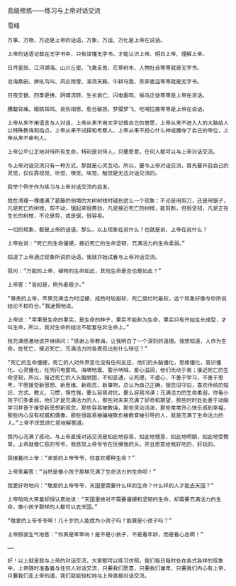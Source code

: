 高级修炼——练习与上帝对话交流

雪峰


    万事、万物、万迹是上帝的话语，万象、万运、万化是上帝在说话。

    上帝的话语记载在无字书中，只有读懂无字书，才能认识上帝、明白上帝、理解上帝。

    日月星辰、江河湖海、山川丘壑、飞禽走兽、花草树木、人物社会等等就是无字书。

    沧海桑田、狮吼鸟叫、风云雨雪、溪流天籁、牛耕马跑、芳菲香溢等等就是无字书。

    日夜交替、四季更换、阴晴流转、生长衰亡、闪电雷鸣、候鸟迁徙等等是上帝在说话。

    腰酸背痛、眼跳耳鸣、哀伤相思、愈合破损、梦魇梦飞、吃喝拉撒等等是上帝在说话。

    上帝从来不用语言与人对话，上帝从来不用文字记载自己的意愿，上帝从来不进入人的大脑给人以特殊教诲和指点，上帝从来不试探和考察人，上帝从来不担心什么神或魔夺了自己的帝位，上帝从来不审判人。

    上帝公平公正地对待所有生命，特别是对待人，只要愿意，任何人都可以与上帝对话交流。

    与上帝对话交流只有一种方式，那就是心灵互动。所以，要与上帝对话交流，首先要开启自己的灵觉，仅仅靠视觉、听觉、嗅觉、味觉、触觉是无法对话交流的。

    我举个例子作为练习与上帝对话交流的启发。

    我在清理一棵缠满了葛藤的倒塌的大树树枝时碰到这么一个现象：不论是用剪刀，还是用锯子，凡是死亡的树枝，剪不动，锯起来很费劲，凡是接近死亡的树枝，能剪断，但很坚韧，凡是正在生长的树枝，不论是剪，或是锯，很容易。

    一切的现象，都是上帝的话语，那么，以上现象在说什么？也就是说，上帝在说什么？

    上帝在说：“死亡的生命僵硬，接近死亡的生命坚韧，充满活力的生命柔弱。”

    知道了上帝通过现象所说的话语，我就开始试着与上帝对话交流。

    我问：“万能的上帝，植物的生命如此，其他生命是否也是如此？”

    上帝答：“皆如是，例外者极少。”

    “尊贵的上帝，苹果充满活力时涩硬，成熟时较甜软，死亡腐烂时最软，这个现象好像与你所说结论不相符合。”我迷惘地说。

    上帝说：“苹果是生命的果实，是生命的种子，果实不能称为生命，果实只有开始生长成型，才叫生命，所以，我对生命的结论不能套在非生命上。”

    我充满感激地说并继续问：“感谢上帝教诲，让我明白了一个深刻的道理。我想知道，人作为生命，在死亡、接近死亡、充满活力时各表现出些什么特征？”

    “死亡的生命僵硬，死亡的人对外界变化没有任何反应，他们的头脑僵化，思维僵化，意识僵化，心灵僵化，任凭闪电雷鸣、海啸地震、警示呐喊、爱心滋润，他们无动于衷；接近死亡的生命坚韧，所以，接近死亡的人头脑顽固，不知变通，认死理，不虚心，不善于学习，不善于思考，不愿接受新思想、新思维、新观念、新事物，总认为自己正确，很念旧守旧，喜欢传统的知识、方式、教义、习惯，惰性强，要么容易对抗，要么容易冷漠；充满活力的生命柔弱，你看小孩子们多柔弱，他们才是充满活力的人，那些对未来充满了好奇和期望，那些时时处处善于动脑学习并善于接受新思想新观念，那些容易被教诲，那些灵动活泼，那些常常开心快乐感到幸福，那些内心没有权威和偶像，那些很容易被骗被欺负被教育被引导的人，就是充满了生命活力的人。”上帝不厌其烦仁慈地解答道。

    我内心充满了感动，与上帝直接对话交流是如此地容易，如此地惬意，如此地明朗，如此地受教育，上帝就像仁慈的爷爷，我感觉上帝爷爷在抚摸我的头，并且愿意给我好吃的，好玩的。

    我接着问上帝：“亲爱的上帝爷爷，你喜欢哪种生命？”

    上帝笑着答：“当然是像小孩子那样充满了生命活力的生命呗！”

    我更好奇地问：“敬爱的上帝爷爷，天国里需要什么样的生命？什么样的人才能去天国？”

    上帝哈哈大笑着却很认真地说：“天国里绝对不需要僵硬和坚韧的生命，却需要充满活力的生命，像小孩子那样的人都可以去天国。”

    “敬爱的上帝爷爷啊！几十岁的人能成为小孩子吗？能算是小孩子吗？”

    上帝假装生气地答：“你真是笨笨呐！是不是小孩子，不是看年龄，而是看心态啊！”

    ……

    好！以上就是我与上帝的对话交流，大家都可以练习仿照，我们每日每时处在各式各样的现象中，上帝随时准备着与任何人对话交流，只要我们愿意，只要我们谦卑，只要我们内心有上帝，只要我们走上帝的道，我们就能轻松地与上帝直接对话交流。




